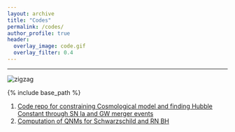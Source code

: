 ```yaml
---
layout: archive
title: "Codes"
permalink: /codes/
author_profile: true
header:
  overlay_image: code.gif
  overlay_filter: 0.4
---
```

---
<img src="{{  site.url  }}/images/code.gif" alt="zigzag"  style="vertical-align:bottom">

{% include base_path %}

1. [Code repo for constraining Cosmological model and finding Hubble Constant through SN Ia and GW merger events](https://github.com/AshleyChraya/HubbleConstant-ConstraintsForVCG)
2. [Computation of QNMs for Schwarzschild and RN BH](https://github.com/AshleyChraya/QNM_Vritika)